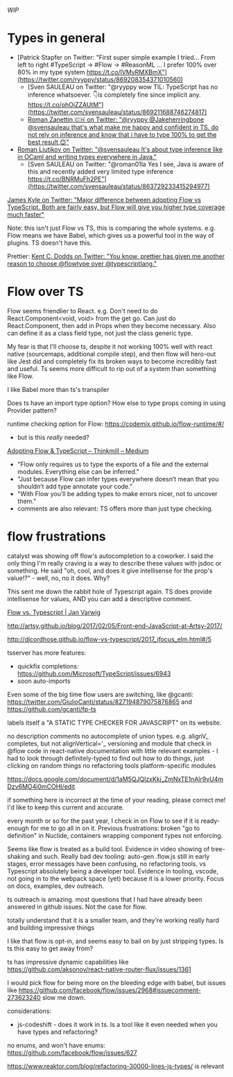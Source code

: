 _WIP_

# Types in general
- [Patrick Stapfer on Twitter: "First super simple example I tried... From left to right #TypeScript -> #Flow -> #ReasonML ... I prefer 100% over 80% in my type system https://t.co/lVMvRMXBmX"](https://twitter.com/ryyppy/status/869208354371010560)
  - [Sven SAULEAU on Twitter: "@ryyppy wow TIL: TypeScript has no inference whatsoever. 👇is completely fine since implicit any. https://t.co/ohOiZZAUtM"](https://twitter.com/svensauleau/status/869211688746274817)
  - [Roman Zanettin 🇨🇭 on Twitter: "@ryyppy @Jakeherringbone @svensauleau that's what make me happy and confident in TS. do not rely on inference and know that i have to type 100% to get the best result 😊"](https://twitter.com/roman_zanettin/status/869279235621494784)
- [Roman Liutikov on Twitter: "@svensauleau It's about type inference like in OCaml and writing types everywhere in Java."](https://twitter.com/roman01la/status/863727468276047873)
  - [Sven SAULEAU on Twitter: "@roman01la Yes I see, Java is aware of this and recently added very limited type inference https://t.co/BNRMuFh2PE"](https://twitter.com/svensauleau/status/863729233415294977)

[James Kyle on Twitter: "Major difference between adopting Flow vs TypeScript. Both are fairly easy, but Flow will give you higher type coverage much faster"](https://twitter.com/thejameskyle/status/863195583191728129)

Note: this isn't just Flow vs TS, this is comparing the whole systems. e.g. Flow means we have Babel, which gives us a powerful tool in the way of plugins. TS doesn't have this.

Prettier: [Kent C. Dodds on Twitter: "You know, prettier has given me another reason to choose @flowtype over @typescriptlang."](https://twitter.com/kentcdodds/status/853263564248944640)

# Flow over TS
Flow seems friendlier to React. e.g. Don't need to do React.Component<void, void> from the get go. Can just do React.Component, then add in Props when they become necessary. Also can define it as a class field type, not just the class generic type.

My fear is that I'll choose ts, despite it not working 100% well with react native (sourcemaps, additional compile step), and then flow will hero-out like Jest did and completely fix its broken ways to become incredibly fast and useful. Ts seems more difficult to rip out of a system than something like Flow.

I like Babel more than ts's transpiler

Does ts have an import type option? How else to type props coming in using Provider pattern?

runtime checking option for Flow: https://codemix.github.io/flow-runtime/#/
- but is this _really_ needed?

[Adopting Flow & TypeScript – Thinkmill – Medium](https://medium.com/the-thinkmill/adopting-flow-typescript-3549a3a36d51)
- "Flow only requires us to type the exports of a file and the external modules. Everything else can be inferred."
- "Just because Flow can infer types everywhere doesn’t mean that you shouldn’t add type annotate your code."
- "With Flow you’ll be adding types to make errors nicer, not to uncover them."
- comments are also relevant: TS offers more than just type checking.

# flow frustrations
catalyst was showing off flow's autocompletion to a coworker. I said the only thing I'm really craving is a way to describe these values with jsdoc or something. He said "oh, cool, and does it give intellisense for the prop's value!?" - well, no, no it does. Why?

This sent me down the rabbit hole of Typescript again. TS does provide intellisense for values, AND you can add a descriptive comment.

[Flow vs. Typescript | Jan Varwig](http://jan.varwig.org/2017/02/15/flow-vs-typescript.html)

http://artsy.github.io/blog/2017/02/05/Front-end-JavaScript-at-Artsy-2017/

http://djcordhose.github.io/flow-vs-typescript/2017_jfocus_elm.html#/5

tsserver has more features:
- quickfix completions: https://github.com/Microsoft/TypeScript/issues/6943
- soon auto-imports

Even some of the big time flow users are switching, like @gcanti: https://twitter.com/GiulioCanti/status/827194879075876865 and https://github.com/gcanti/fp-ts

labels itself a "A STATIC TYPE CHECKER FOR JAVASCRIPT" on its website.

no description comments
no autocomplete of union types. e.g. alignV_ completes, but not alignVertical='_
versioning and module that check in @flow code in react-native
documentation with little relevant examples - I had to look through definitely-typed to find out how to do things, just clicking on random things
no refactoring tools
platform-specific modules

https://docs.google.com/document/d/1aM5QJQlzxKkj_ZmNxTE1nAlr9vU4mDzv6MO4i0mCOHI/edit

if something here is incorrect at the time of your reading, please correct me! I'd like to keep this current and accurate.

every month or so for the past year, I check in on Flow to see if it is ready-enough for me to go all in on it. Previous frustrations: broken "go to definition" in Nuclide, containers wrapping component types not enforcing.

Seems like flow is treated as a build tool. Evidence in video showing of tree-shaking and such. Really bad dev tooling: auto-gen .flow.js still in early stages, error messages have been confusing, no refactoring tools.
vs Typescript absolutely being a developer tool. Evidence in tooling, vscode, not going in to the webpack space (yet) because it is a lower priority. Focus on docs, examples, dev outreach.

ts outreach is amazing. most questions that I had have already been answered in github issues. Not the case for flow.

totally understand that it is a smaller team, and they're working really hard and building impressive things

I like that flow is opt-in, and seems easy to bail on by just stripping types. Is ts this easy to get away from?

ts has impressive dynamic capabilities like https://github.com/aksonov/react-native-router-flux/issues/1361

I would pick flow for being more on the bleeding edge with babel, but issues like https://github.com/facebook/flow/issues/2968#issuecomment-273623240 slow me down.

considerations:
- js-codeshift - does it work in ts. Is a tool like it even needed when you have types and refactoring?

no enums, and won't have enums: https://github.com/facebook/flow/issues/627

https://www.reaktor.com/blog/refactoring-30000-lines-js-types/ is relevant
